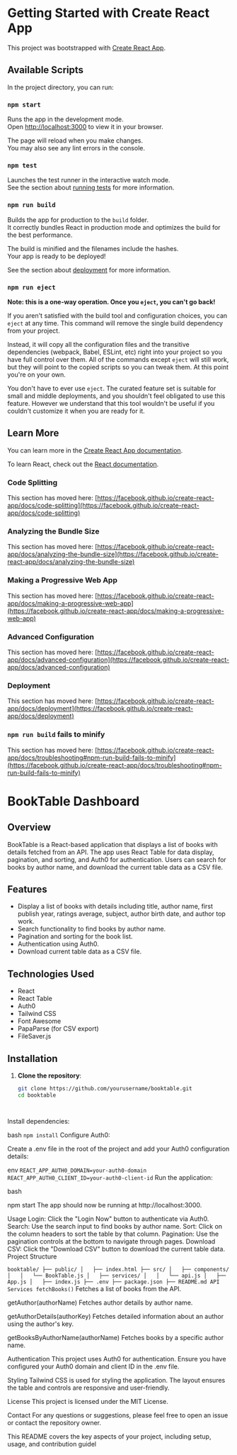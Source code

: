 # Getting Started with Create React App

This project was bootstrapped with [Create React App](https://github.com/facebook/create-react-app).

## Available Scripts

In the project directory, you can run:

### `npm start`

Runs the app in the development mode.\
Open [http://localhost:3000](http://localhost:3000) to view it in your browser.

The page will reload when you make changes.\
You may also see any lint errors in the console.

### `npm test`

Launches the test runner in the interactive watch mode.\
See the section about [running tests](https://facebook.github.io/create-react-app/docs/running-tests) for more information.

### `npm run build`

Builds the app for production to the `build` folder.\
It correctly bundles React in production mode and optimizes the build for the best performance.

The build is minified and the filenames include the hashes.\
Your app is ready to be deployed!

See the section about [deployment](https://facebook.github.io/create-react-app/docs/deployment) for more information.

### `npm run eject`

**Note: this is a one-way operation. Once you `eject`, you can't go back!**

If you aren't satisfied with the build tool and configuration choices, you can `eject` at any time. This command will remove the single build dependency from your project.

Instead, it will copy all the configuration files and the transitive dependencies (webpack, Babel, ESLint, etc) right into your project so you have full control over them. All of the commands except `eject` will still work, but they will point to the copied scripts so you can tweak them. At this point you're on your own.

You don't have to ever use `eject`. The curated feature set is suitable for small and middle deployments, and you shouldn't feel obligated to use this feature. However we understand that this tool wouldn't be useful if you couldn't customize it when you are ready for it.

## Learn More

You can learn more in the [Create React App documentation](https://facebook.github.io/create-react-app/docs/getting-started).

To learn React, check out the [React documentation](https://reactjs.org/).

### Code Splitting

This section has moved here: [https://facebook.github.io/create-react-app/docs/code-splitting](https://facebook.github.io/create-react-app/docs/code-splitting)

### Analyzing the Bundle Size

This section has moved here: [https://facebook.github.io/create-react-app/docs/analyzing-the-bundle-size](https://facebook.github.io/create-react-app/docs/analyzing-the-bundle-size)

### Making a Progressive Web App

This section has moved here: [https://facebook.github.io/create-react-app/docs/making-a-progressive-web-app](https://facebook.github.io/create-react-app/docs/making-a-progressive-web-app)

### Advanced Configuration

This section has moved here: [https://facebook.github.io/create-react-app/docs/advanced-configuration](https://facebook.github.io/create-react-app/docs/advanced-configuration)

### Deployment

This section has moved here: [https://facebook.github.io/create-react-app/docs/deployment](https://facebook.github.io/create-react-app/docs/deployment)

### `npm run build` fails to minify

This section has moved here: [https://facebook.github.io/create-react-app/docs/troubleshooting#npm-run-build-fails-to-minify](https://facebook.github.io/create-react-app/docs/troubleshooting#npm-run-build-fails-to-minify)

# BookTable Dashboard

## Overview

BookTable is a React-based application that displays a list of books with details fetched from an API. The app uses React Table for data display, pagination, and sorting, and Auth0 for authentication. Users can search for books by author name, and download the current table data as a CSV file.

## Features

- Display a list of books with details including title, author name, first publish year, ratings average, subject, author birth date, and author top work.
- Search functionality to find books by author name.
- Pagination and sorting for the book list.
- Authentication using Auth0.
- Download current table data as a CSV file.

## Technologies Used

- React
- React Table
- Auth0
- Tailwind CSS
- Font Awesome
- PapaParse (for CSV export)
- FileSaver.js

## Installation

1. **Clone the repository**:

   ```bash
   git clone https://github.com/yourusername/booktable.git
   cd booktable




Install dependencies:

bash
`
npm install
`
Configure Auth0:

Create a .env file in the root of the project and add your Auth0 configuration details:

env
`
REACT_APP_AUTH0_DOMAIN=your-auth0-domain
REACT_APP_AUTH0_CLIENT_ID=your-auth0-client-id
`
Run the application:

bash

npm start
The app should now be running at http://localhost:3000.

Usage
Login: Click the "Login Now" button to authenticate via Auth0.
Search: Use the search input to find books by author name.
Sort: Click on the column headers to sort the table by that column.
Pagination: Use the pagination controls at the bottom to navigate through pages.
Download CSV: Click the "Download CSV" button to download the current table data.
Project Structure

`
booktable/
├── public/
│   ├── index.html
├── src/
│   ├── components/
│   │   └── BookTable.js
│   ├── services/
│   │   └── api.js
│   ├── App.js
│   ├── index.js
├── .env
├── package.json
├── README.md
API Services
fetchBooks()
`
Fetches a list of books from the API.

getAuthor(authorName)
Fetches author details by author name.

getAuthorDetails(authorKey)
Fetches detailed information about an author using the author's key.

getBooksByAuthorName(authorName)
Fetches books by a specific author name.

Authentication
This project uses Auth0 for authentication. Ensure you have configured your Auth0 domain and client ID in the .env file.

Styling
Tailwind CSS is used for styling the application. The layout ensures the table and controls are responsive and user-friendly.



License
This project is licensed under the MIT License.

Contact
For any questions or suggestions, please feel free to open an issue or contact the repository owner.


This README covers the key aspects of your project, including setup, usage, and contribution guidel
